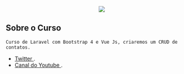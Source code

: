 <p align="center"><img src="https://laravel.com/assets/img/components/logo-laravel.svg"></p>

## Sobre o Curso

    Curso de Laravel com Bootstrap 4 e Vue Js, criaremos um CRUD de contatos.

- [ Twitter ](https://twitter.com/marcusrrall).
- [ Canal do Youtube ](https://www.youtube.com/channel/UCiO-5SpT4UBAyddFYjtvNCw?view_as=subscriber).
